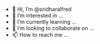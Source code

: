 - 👋 Hi, I’m @sridharalfred
- 👀 I’m interested in ...
- 🌱 I’m currently learning ...
- 💞️ I’m looking to collaborate on ...
- 📫 How to reach me ...

<!---
sridharalfred/sridharalfred is a ✨ special ✨ repository because its `README.md` (this file) appears on your GitHub profile.
You can click the Preview link to take a look at your changes.
--->
